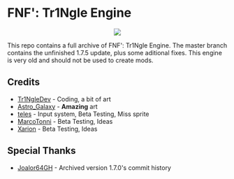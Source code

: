 # FNF': Tr1Ngle Engine
<p align="center">
<img src="https://raw.githubusercontent.com/iamteles/FNF-Tr1Ngle-Engine/refs/heads/master/assets/preload/images/Logo_TE_x_FNF.png">
</p>

This repo contains a full archive of FNF': Tr1Ngle Engine. The master branch contains the unfinished 1.7.5 update, plus some aditional fixes.
This engine is very old and should not be used to create mods.

## Credits
- [Tr1NgleDev](https://gamebanana.com/members/1845547 "Tr1NgleDev") - Coding, a bit of art
- [Astro_Galaxy](https://gamebanana.com/members/1848784 "Astro_Galaxy") - **Amazing** art
- [teles](https://gamebanana.com/members/1894648 "Teles") - Input system, Beta Testing, Miss sprite
- [MarcoTonni](https://gamebanana.com/members/1858469 "MarcoTonni") - Beta Testing, Ideas
- [Xarion](https://gamebanana.com/members/1877714 "Xarion") - Beta Testing, Ideas

## Special Thanks
- [Joalor64GH](https://github.com/Joalor64GH/Tr1Ngle-Engine) - Archived version 1.7.0's commit history